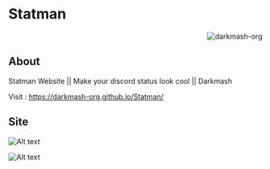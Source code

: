 # Statman 
<p class="views" align="right"><img src="https://komarev.com/ghpvc/?username=darkmash-org-statman&label=Project%20views&color=0e75b6&style=flat" alt="darkmash-org" /></p>


## About

Statman Website ||  Make your discord status look cool || Darkmash

Visit : https://darkmash-org.github.io/Statman/


## Site

![Alt text](https://cdn.discordapp.com/attachments/1061954098817155127/1075740908680642710/image.png?raw=true "Options")

![Alt text](https://cdn.discordapp.com/attachments/1061954098817155127/1075740959444303933/image.png?raw=true "Options")


